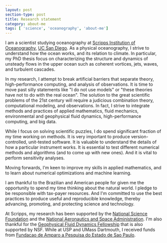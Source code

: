 ```yaml
---
layout: post
section-type: post
title: Research statement
category: about-me
tags: [ 'science', 'oceanography', 'about-me']
---
```


I am a scientist studying oceanography at [Scripps Institution of Oceanography](https://scripps.ucsd.edu),
 [UC San Diego](https://ucsd.edu). As a physical oceanography, I strive to understand how the ocean works,
  and its relation to climate. In particular, my PhD thesis focus on characterizing the structure and dynamics of unsteady flows
  in the upper ocean such as coherent vortices, jets, waves, and turbulent cascades. 

In my research,  I attempt to break
  artificial barriers that separate theory, high-performance computing, and analysis of observations. It is time to move past silly statements like "I do not use models" or "these theories have not to do with the real ocean". The solution to the great scientific problems of the 21st century will require a judicious combination theory, computational modeling, and observations.  In fact, I strive to integrate methods and practices of applied mathematics, fluid mechanics, environmental and geophysical fluid dynamics, high-performance computing, and big data.

While I focus on solving scientific puzzles, I do spend significant fraction of my time working on methods. It is very important to 
 produce version-controlled, unit-tested software. It is valuable to understand the details of how a particular
 instrument works. It is essential to test different numerical methods and algorithms (and to come up with new ones).
  And it is vital to perform sensitivity analyses. 

Moving forwards, I'm keen to improve my skills in applied
mathematics, and to learn about numerical optimizations and machine learning.

I am thankful to the Brazilian and American people for given me the opportunity to spend my time thinking about the natural world. I pledge to be responsible with tax-payer resources. And I'm committed to use the best practices to produce useful and reproducible knowledge, thereby advancing, promoting, and protecting science and technology.

At Scripps, my research has been supported by the [National Science Foundation](http://www.nsf.gov) and the [National Aeronautics and Space Administration](https://www.nasa.gov).  I'm also thankful for the [Geophysical Fluid Dynamics Fellowship](https://www.whoi.edu/gfd/) that is also supported by NSF. While at USP and UMass Dartmouth, I received funds from [Fundacao de Amparo a Pesquisa do Estado de Sao Paulo](http://fapesp.br).
